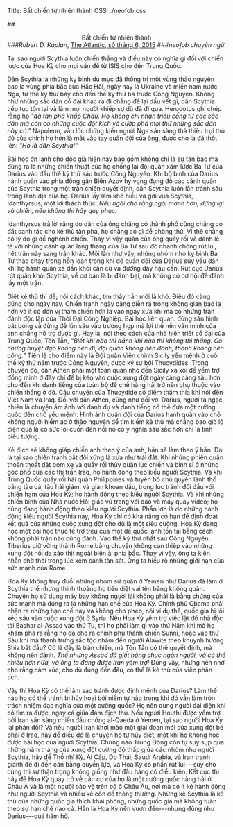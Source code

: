 Title: Bất chiến tự nhiên thành
CSS: ./neofob.css

##<center>Bất chiến tự nhiên thành</center>
###*Robert D. Kaplan*, [The Atlantic, số tháng 6, 2015][0]
###*neofob chuyển ngữ*

<font class="smcp">Tại sao người Scythia luôn chiến thắng và điều này có nghĩa
gì đối với chiến lược của Hoa Kỳ cho mọi vấn đề từ ISIS cho đến Trung Quốc.
</font>

Dân Scythia là những kỵ binh du mục đã thống trị một vùng thảo nguyên bao la
vùng phía bắc của Hắc Hải, ngày nay là Ukraine và miền nam nước Nga, từ thế kỷ
thứ bảy cho đến thế kỷ thứ ba trước Công Nguyên. Không như những sắc dân cổ đại
khác ra đi chẳng để lại dấu vết gì, dân Scythia tiếp tục tồn tại và làm mọi
người khiếp sợ dù đã đi qua. Herodotus ghi chép rằng họ *"đã tàn phá khắp Châu.
Họ không chỉ nhận triều cống từ các sắc dân mà còn có những cuộc đột kích và
cướp phá mọi thứ những sắc dân này có."* Napoleon, vào lúc chứng kiến người Nga
sẵn sàng thà thiêu trụi thủ đô của chính họ hơn là mất vào tay quân đội của ông,
được cho là đã thốt lên: *"Họ là dân Scythia!"*

Bài học ớn lạnh cho độc giả hiện nay bao gồm không chỉ là sự tàn bạo mà đúng ra
là những chiến thuật của họ chống lại đội quân xâm lược Ba Tư của Darius vào đầu
thế kỷ thứ sáu trước Công Nguyên. Khi bộ binh của Darius hành quân vào phía đông
gần Biển Azov hy vọng đụng độ các cánh quân của Scythia trong một trận chiến
quyết định, dân Scythia luôn lẩn tránh sâu trong lãnh địa của họ. Darius lấy làm
khó hiểu và gởi vua Scythia, Idanthyrsus, một lời thách thức: *Nếu ngài cho rằng
ngài mạnh hơn, dừng lại và chiến; nếu không thì hãy quy phục.*

Idanthyrsus trả lời rằng do dân của ông chẳng có thành phố cũng chẳng có đất
canh tác cho kẻ thù tàn phá, họ chẳng có gì để phòng thủ. Vì thế chẳng có lý do
gì để nghênh chiến. Thay vì vậy quân của ông quấy rối và đánh lẻ tẻ với những
cánh quân lang thang của Ba Tư sau đó nhanh chóng rút lui, hết trận này sang
trận khác. Mỗi lần như vậy, những nhóm nhỏ kỵ binh Ba Tư tháo chạy trong hỗn loạn
trong khi đó quân đội của Darius suy yếu dần khi họ hành quân xa dần khỏi căn cứ
và đường dây hậu cần. Rút cục Darius rút quân khỏi Scythia, về cơ bản là bị đánh
bại, mà không có cơ hội để đánh lấy một trận.

Giết kẻ thù thì dễ; nói cách khác, tìm thấy hắn mới là khó. Điều đó càng đúng
cho ngày nay. Chiến tranh ngày càng diễn ra trong không gian bao la hơn và ít
có đơn vị tham chiến hơn là vào ngày xưa khi mà có những trận đánh độc lập của
Thời Đại Công Nghiệp. Bài học liên quan: đừng săn hình bắt bóng và đừng để lún
sâu vào trường hợp mà lợi thế nền văn minh của anh chẳng hỗ trợ được gì. Hay là,
nói theo cách của nhà hiền triết cổ đại của Trung Quốc, Tôn Tẫn, *"Biết khi nào
thì đánh khi nào thì không thì thắng. Có những huyệt đạo không nên đi, đội quân
không nên đánh, thành không nên công."* Tiền lệ cho điểm này là Đội quân Viễn
chinh Sicily yểu mệnh ở cuối thế kỷ thứ năm trước Công Nguyên, được ký sự bởi
Thucydides. Trong chuyện đó, dân Athen phái một toán quân nhỏ đến Sicily xa xôi
để yểm trợ đồng minh ở đấy chỉ để bị kéo vào cuộc xung đột ngày càng càng sâu
hơn cho đến khi danh tiếng của toàn bộ đế chế hàng hải trở nên phụ thuộc vào
chiến thắng ở đó. Câu chuyện của Thucydide có điểm thấm thía khi nói đến Việt
Nam và Iraq. Đối với dân Athen, cũng như đối với Darius, người ta ngạc nhiên là
chuyện ám ảnh với danh dự và danh tiếng có thể đưa một cường quốc đến chỗ yểu
mệnh. Hình ảnh quân đội của Darius hành quân vào chỗ không người hiểm ác ở thảo
nguyên để tìm kiếm kẻ thù mà chẳng bao giờ lộ diện quả là có sức lôi cuốn đến nỗi
nó có ý nghĩa sâu sắc hơn chỉ là tính biểu tượng.

Kẻ địch sẽ không giáp chiến anh theo ý của anh, hắn sẽ làm theo ý hắn. Đó là tại
sao chiến tranh bất đối xứng là xưa như trái đất. Khi những phiến quân thoăn
thoắt đặt bom xe và quấy rối thủy quân lục chiến và binh sĩ ở những góc phố của
các thị trấn Iraq, họ hành động theo kiểu người Scythia. Và khi Trung Quốc quấy
rối hải quân Philippines và tuyên bố chủ quyền lãnh thổ bằng tàu cá, tàu hải
giám, và giàn khoan dầu, trong lúc tránh đối đầu với chiến hạm của Hoa Kỳ; họ
hành động theo kiểu người Scythia. Và khi những chiến binh của Nhà nước Hồi giáo
vũ trang với dao và máy quay video; họ cũng đang hành động theo kiểu người
Scythia. Phần lớn là do những hành động kiểu người Scythia này, Hoa Kỳ chỉ có
khả năng có hạn để định đoạt kết quả của những cuộc xung đột cho dù là một siêu
cường. Hoa Kỳ đang học một bài học thực tế trớ trêu của một đế quốc: anh tồn tại
bằng cách không phải trận nào cũng đánh. Vào thế kỷ thứ nhất sau Công Nguyên,
Tiberius giữ vững thành Rome bằng chuyện không can thiệp vào những xung đột
nồi da xáo thịt ngoài biên ải phía bắc. Thay vì vậy, ông ta kiên nhẫn chờ thời
trong lúc xem cảnh tàn sát. Ông ta hiểu rõ những giới hạn của sức mạnh của Rome.

Hoa Kỳ không truy đuổi những nhóm sứ quân ở Yemen như Darius đã làm ở Scythia
thế nhưng thỉnh thoảng họ tiêu diệt vài tên bằng không quân. Chuyện họ sử dụng
máy bay không người lái không phải là bằng chứng của sức mạnh mà đúng ra là những
hạn chế của Hoa Kỳ. Chính phủ Obama phải nhận ra những hạn chế này và không cho
phép, nói ví dụ thế, quốc gia bị lôi kéo sâu vào cuộc xung đột ở Syria. Nếu Hoa
Kỳ yểm trợ việc lật đổ nhà độc tài Bashar al-Assad vào thứ Tư, thì họ phải làm
gì vào thứ Năm khi mà họ khám phá ra rằng họ đã cho ra chính phủ thánh chiến
Sunni, hoặc vào thứ Sáu khi mà thanh trừng sắc tộc nhắm đến người Alawite theo
khuynh hướng Shia bắt đầu? Có lẽ đây là trận chiến, mà Tôn Tẫn có thể quyết định,
mà không nên đánh. *Thế nhưng Assad đã giết hàng chục ngàn người, và có thể
nhiều hơn nữa, và ông ta đang được Iran yểm trợ!* Đúng vậy, nhưng nên nhớ cho
rằng cảm xúc, cho dù đúng đến đâu, có thể là kẻ thù của việc phân tích.

Vậy thì Hoa Kỳ có thể làm sao tránh được định mệnh của Darius? Làm thế nào họ có
thể tránh bị hủy hoại bởi niềm tự hào trong khi đó vẫn làm tròn trách nhiệm đạo
nghĩa của một cường quốc? Họ nên dùng người đại diện khi có tìm ra được, ngay cả
giữa đám địch thủ. Nếu người Houthi được yểm trợ bởi Iran sẵn sàng chiến đấu
chống al-Qaeda ở Yemen, tại sao người Hoa Kỳ lại phản đối? Và nếu người Iran
khơi mào một giai đoạn mới của xung đột bè phái ở Iraq, hãy để điều đó là chuyện
họ tự hủy diệt, một khi họ không học được bài học của người Scythia. Chừng nào
Trung Đông còn tự suy sụp qua những năm tháng của xung đột cường độ thấp giữa
các nhóm như người Scythia, hãy để Thổ nhĩ Kỳ, Ai Cập, Do Thái, Saudi Arabia, và
Iran tranh giành để đi đến cân bằng quyền lực, và Hoa Kỳ có phần rút lui---suy
cho cùng thì sự thận trọng không giống như đầu hàng có điều kiện. Kết cục thì
hãy để Hoa Kỳ quay trở về căn cơ của họ là một cường quốc hàng hải ở Châu Á và
là một người bảo vệ trên bộ ở Châu Âu, nơi mà có ít kẻ hành động như người Scythia
và nhiều kẻ côn đồ thông thường. Những kẻ Scythia là kẻ thù của những quốc gia
thích khai phóng, những quốc gia mà không tuân theo sự hạn chế nào cả. Hẳn là
Hoa Kỳ nên vươn đến---nhưng đùng như Darius---quá hăm hở.

[0]: http://www.theatlantic.com/magazine/archive/2015/06/the-art-of-avoiding-war/392060/ "Atlantic article"
